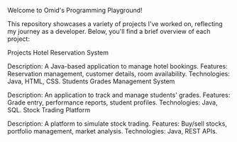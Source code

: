 Welcome to Omid's Programming Playground! 

This repository showcases a variety of projects I've worked on, reflecting my journey as a developer. Below, you'll find a brief overview of each project:

Projects
Hotel Reservation System

Description: A Java-based application to manage hotel bookings.
Features: Reservation management, customer details, room availability.
Technologies: Java, HTML, CSS.
Students Grades Management System

Description: An application to track and manage students' grades.
Features: Grade entry, performance reports, student profiles.
Technologies: Java, SQL.
Stock Trading Platform

Description: A platform to simulate stock trading.
Features: Buy/sell stocks, portfolio management, market analysis.
Technologies: Java, REST APIs.